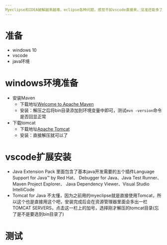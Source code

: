 ```yaml
---
Myeclipse和IDEA破解越来越难，eclipse各种问题，感觉不如vscode直接来，没准还能多了解了解java  
---
```

# 准备
- windows 10
- vscode
- java环境

 
# windows环境准备
- 安装Maven
	- 下载地址[Welcome to Apache Maven](https://maven.apache.org/)
	- 安装：解压之后将bin目录添加到环境变量中即可，测试`mvn -version`命令是否回显正常
- 下载tomcat
	- 下载地址[Apache Tomcat](https://tomcat.apache.org)
	- 安装：直接解压就可以了

# vscode扩展安装
- Java Extension Pack 里面包含了基本java开发需要的五个插件Language Support for Java™ by Red Hat、 Debugger for Java、Java Test Runner、Maven Project Explorer、 Java Dependency Viewer、Visual Studio IntelliCode  
- Tomcat for Java 不太懂，因为之前用的myeclipse就是直接使用Tomcat，所以这个也是直接用这个吧，安装完成后会在资源管理器里面会多出一栏TOMCAT SERVERS，点击这一栏上的加号，选择刚才解压的tomcat目录(忘了是不是要选到bin目录了)

# 测试
